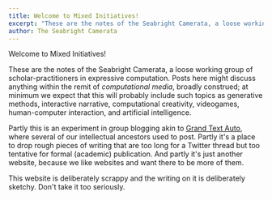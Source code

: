 ```yaml
---
title: Welcome to Mixed Initiatives!
excerpt: "These are the notes of the Seabright Camerata, a loose working group of scholar-practitioners in expressive computation."
author: The Seabright Camerata
---
```

Welcome to Mixed Initiatives!

These are the notes of the Seabright Camerata, a loose working group of scholar-practitioners in expressive computation. Posts here might discuss anything within the remit of _computational media_, broadly construed; at minimum we expect that this will probably include such topics as generative methods, interactive narrative, computational creativity, videogames, human-computer interaction, and artificial intelligence.

Partly this is an experiment in group blogging akin to [Grand Text Auto](https://grandtextauto.soe.ucsc.edu/), where several of our intellectual ancestors used to post. Partly it's a place to drop rough pieces of writing that are too long for a Twitter thread but too tentative for formal (academic) publication. And partly it's just another website, because we like websites and want there to be more of them.

This website is deliberately scrappy and the writing on it is deliberately sketchy. Don't take it too seriously.
